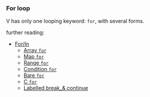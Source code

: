 ### For loop

V has only one looping keyword: `for`, with several forms.

further reading:
- [For/In](for_in)
    - [Array `for`](array_`for`)
    - [Map `for`](map_`for`)
    - [Range `for`](range_`for`)
    - [Condition `for`](condition_`for`)
    - [Bare `for`](bare_`for`)
    - [C `for`](c_`for`)
    - [Labelled break_& continue](labelled_break_&_continue)